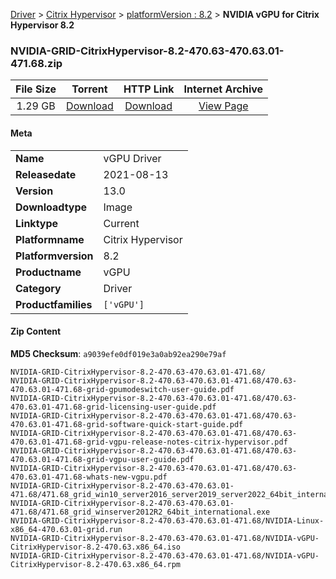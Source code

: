 
[Driver](/README.md)  >  [Citrix Hypervisor](/index/Driver/Citrix_Hypervisor.md)  >  [platformVersion : 8.2](/index/Driver/Citrix_Hypervisor/8.2.md)  >  **NVIDIA vGPU for Citrix Hypervisor 8.2**


### NVIDIA-GRID-CitrixHypervisor-8.2-470.63-470.63.01-471.68.zip

| **File Size** | **Torrent**  | **HTTP Link** | **Internet Archive** |
|:-------------:|:------------:|:-------------:|:--------------------:|
| 1.29 GB |  [Download](https://archive.org/download/nvgpu_NVIDIA-GRID-CitrixHypervisor-8.2-470.63-470.63.01-471.68.zip/nvgpu_NVIDIA-GRID-CitrixHypervisor-8.2-470.63-470.63.01-471.68.zip_archive.torrent)       | [Download](https://archive.org/compress/nvgpu_NVIDIA-GRID-CitrixHypervisor-8.2-470.63-470.63.01-471.68.zip) | [View Page](https://archive.org/details/nvgpu_NVIDIA-GRID-CitrixHypervisor-8.2-470.63-470.63.01-471.68.zip)       |

#### Meta

<table>
<tr><td><strong>Name</strong></td><td>vGPU Driver</td></tr>
<tr><td><strong>Releasedate</strong></td><td>2021-08-13</td></tr>
<tr><td><strong>Version</strong></td><td>13.0</td></tr>
<tr><td><strong>Downloadtype</strong></td><td>Image</td></tr>
<tr><td><strong>Linktype</strong></td><td>Current</td></tr>
<tr><td><strong>Platformname</strong></td><td>Citrix Hypervisor</td></tr>
<tr><td><strong>Platformversion</strong></td><td>8.2</td></tr>
<tr><td><strong>Productname</strong></td><td>vGPU</td></tr>
<tr><td><strong>Category</strong></td><td>Driver</td></tr>
<tr><td><strong>Productfamilies</strong></td><td><code>['vGPU']</code></td></tr>
</table>

#### Zip Content

**MD5 Checksum**: `a9039efe0df019e3a0ab92ea290e79af`

```text
NVIDIA-GRID-CitrixHypervisor-8.2-470.63-470.63.01-471.68/
NVIDIA-GRID-CitrixHypervisor-8.2-470.63-470.63.01-471.68/470.63-470.63.01-471.68-grid-gpumodeswitch-user-guide.pdf
NVIDIA-GRID-CitrixHypervisor-8.2-470.63-470.63.01-471.68/470.63-470.63.01-471.68-grid-licensing-user-guide.pdf
NVIDIA-GRID-CitrixHypervisor-8.2-470.63-470.63.01-471.68/470.63-470.63.01-471.68-grid-software-quick-start-guide.pdf
NVIDIA-GRID-CitrixHypervisor-8.2-470.63-470.63.01-471.68/470.63-470.63.01-471.68-grid-vgpu-release-notes-citrix-hypervisor.pdf
NVIDIA-GRID-CitrixHypervisor-8.2-470.63-470.63.01-471.68/470.63-470.63.01-471.68-grid-vgpu-user-guide.pdf
NVIDIA-GRID-CitrixHypervisor-8.2-470.63-470.63.01-471.68/470.63-470.63.01-471.68-whats-new-vgpu.pdf
NVIDIA-GRID-CitrixHypervisor-8.2-470.63-470.63.01-471.68/471.68_grid_win10_server2016_server2019_server2022_64bit_international.exe
NVIDIA-GRID-CitrixHypervisor-8.2-470.63-470.63.01-471.68/471.68_grid_winserver2012R2_64bit_international.exe
NVIDIA-GRID-CitrixHypervisor-8.2-470.63-470.63.01-471.68/NVIDIA-Linux-x86_64-470.63.01-grid.run
NVIDIA-GRID-CitrixHypervisor-8.2-470.63-470.63.01-471.68/NVIDIA-vGPU-CitrixHypervisor-8.2-470.63.x86_64.iso
NVIDIA-GRID-CitrixHypervisor-8.2-470.63-470.63.01-471.68/NVIDIA-vGPU-CitrixHypervisor-8.2-470.63.x86_64.rpm
```